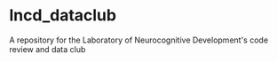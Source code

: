 # lncd_dataclub
A repository for the Laboratory of Neurocognitive Development's code review and data club
